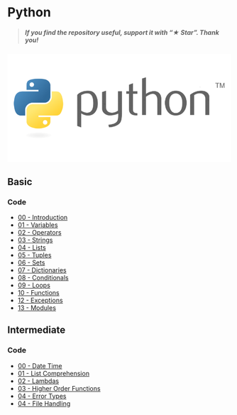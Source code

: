 # Python

> ##### If you find the repository useful, support it with “★ Star”. Thank you!

![](./00_Images/header.jpg)


## Basic

### Code

* [00 - Introduction](./01_Basic/00_introduction.py)
* [01 - Variables](./01_Basic/01_variables.py)
* [02 - Operators](./01_Basic/02_operators.py)
* [03 - Strings](./01_Basic/03_strings.py)
* [04 - Lists](./01_Basic/04_lists.py)
* [05 - Tuples](./01_Basic/05_tuples.py)
* [06 - Sets](./01_Basic/06_sets.py)
* [07 - Dictionaries](./01_Basic/07_dictionaries.py)
* [08 - Conditionals](./01_Basic/08_conditionals.py)
* [09 - Loops](./01_Basic/09_loops.py)
* [10 - Functions](./01_Basic/10_functions.py)
* [12 - Exceptions](./01_Basic/12_exceptions.py)
* [13 - Modules](./01_Basic/13_modules.py)


## Intermediate

### Code

* [00 - Date Time](./02_Intermediate/00_date_time.md)
* [01 - List Comprehension](./02_Intermediate/01_list_comprehension.py)
* [02 - Lambdas](./02_Intermediate/02_lambdas.py)
* [03 - Higher Order Functions](./02_Intermediate/03_higher_order_functions.py)
* [04 - Error Types](./02_Intermediate/04_error_types.py)
* [04 - File Handling](./02_Intermediate/05_file_handling.py)
